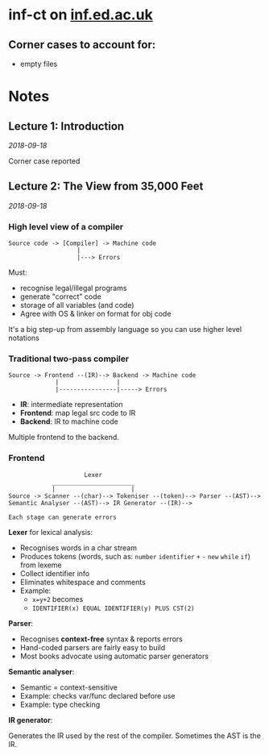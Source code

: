 # inf-ct on [inf.ed.ac.uk](https://www.inf.ed.ac.uk/teaching/courses/ct/18-19/)

## Corner cases to account for:

- empty files

# Notes

## Lecture 1: Introduction

_2018-09-18_

Corner case reported

## Lecture 2: The View from 35,000 Feet

_2018-09-18_

### High level view of a compiler

```
Source code -> [Compiler] -> Machine code
                   |
                   |---> Errors
```

Must:

- recognise legal/illegal programs
- generate "correct" code
- storage of all variables (and code)
- Agree with OS & linker on format for obj code

It's a big step-up from assembly language so you can use higher level notations

### Traditional two-pass compiler

```
Source -> Frontend --(IR)--> Backend -> Machine code
             |                |
             |----------------|-----> Errors
```

- **IR**: intermediate representation
- **Frontend**: map legal src code to IR
- **Backend**: IR to machine code

Multiple frontend to the backend.

### Frontend

```
                     Lexer
            _______________________
            |                     |
Source -> Scanner --(char)--> Tokeniser --(token)--> Parser --(AST)--> Semantic Analyser --(AST)--> IR Generator --(IR)-->

Each stage can generate errors
```

**Lexer** for lexical analysis:
- Recognises words in a char stream
- Produces tokens (words, such as: `number` `identifier` `+` `-` `new` `while` `if`) from lexeme
- Collect identifier info
- Eliminates whitespace and comments
- Example:
  - `x=y+2` becomes
  - `IDENTIFIER(x) EQUAL IDENTIFIER(y) PLUS CST(2)`

**Parser**:
- Recognises **context-free** syntax & reports errors
- Hand-coded parsers are fairly easy to build
- Most books advocate using automatic parser generators

**Semantic analyser**:
- Semantic = context-sensitive
- Example: checks var/func declared before use
- Example: type checking

**IR generator**:

Generates the IR used by the rest of the compiler. Sometimes the AST is the IR.
